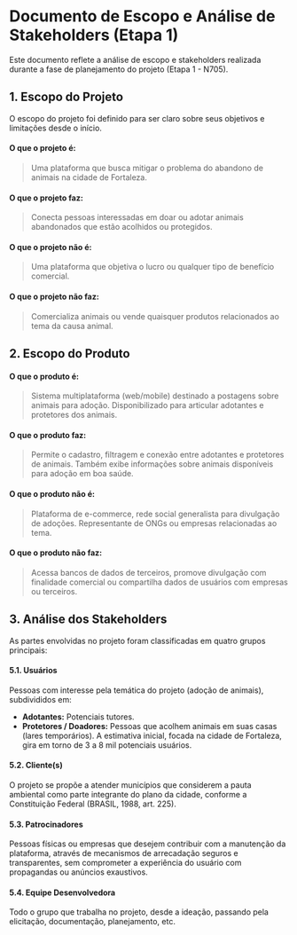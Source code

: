 # Documento de Escopo e Análise de Stakeholders (Etapa 1)

Este documento reflete a análise de escopo e stakeholders realizada durante a fase de planejamento do projeto (Etapa 1 - N705).

## 1. Escopo do Projeto

O escopo do projeto foi definido para ser claro sobre seus objetivos e limitações desde o início.

#### O que o projeto é:
> Uma plataforma que busca mitigar o problema do abandono de animais na cidade de Fortaleza.

#### O que o projeto faz:
> Conecta pessoas interessadas em doar ou adotar animais abandonados que estão acolhidos ou protegidos.

#### O que o projeto não é:
> Uma plataforma que objetiva o lucro ou qualquer tipo de benefício comercial.

#### O que o projeto não faz:
> Comercializa animais ou vende quaisquer produtos relacionados ao tema da causa animal.

## 2. Escopo do Produto

#### O que o produto é:
> Sistema multiplataforma (web/mobile) destinado a postagens sobre animais para adoção. Disponibilizado para articular adotantes e protetores dos animais.

#### O que o produto faz:
> Permite o cadastro, filtragem e conexão entre adotantes e protetores de animais. Também exibe informações sobre animais disponíveis para adoção em boa saúde.

#### O que o produto não é:
> Plataforma de e-commerce, rede social generalista para divulgação de adoções. Representante de ONGs ou empresas relacionadas ao tema.

#### O que o produto não faz:
> Acessa bancos de dados de terceiros, promove divulgação com finalidade comercial ou compartilha dados de usuários com empresas ou terceiros.

## 3. Análise dos Stakeholders

As partes envolvidas no projeto foram classificadas em quatro grupos principais:

#### 5.1. Usuários
Pessoas com interesse pela temática do projeto (adoção de animais), subdivididos em:
- **Adotantes:** Potenciais tutores.
- **Protetores / Doadores:** Pessoas que acolhem animais em suas casas (lares temporários).
A estimativa inicial, focada na cidade de Fortaleza, gira em torno de 3 a 8 mil potenciais usuários.

#### 5.2. Cliente(s)
O projeto se propõe a atender municípios que considerem a pauta ambiental como parte integrante do plano da cidade, conforme a Constituição Federal (BRASIL, 1988, art. 225).

#### 5.3. Patrocinadores
Pessoas físicas ou empresas que desejem contribuir com a manutenção da plataforma, através de mecanismos de arrecadação seguros e transparentes, sem comprometer a experiência do usuário com propagandas ou anúncios exaustivos.

#### 5.4. Equipe Desenvolvedora
Todo o grupo que trabalha no projeto, desde a ideação, passando pela elicitação, documentação, planejamento, etc.